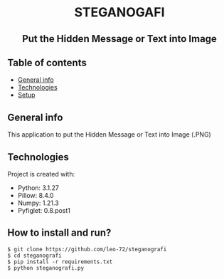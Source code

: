 <h1 align="center">STEGANOGAFI</h1>
<h2 align="center">Put the Hidden Message or Text into Image</h2>

## Table of contents
* [General info](#general-info)
* [Technologies](#technologies)
* [Setup](#install)

## General info
This application to put the Hidden Message or Text into Image (.PNG)
	
## Technologies
Project is created with:
* Python: 3.1.27
* Pillow: 8.4.0
* Numpy: 1.21.3
* Pyfiglet: 0.8.post1
	
## How to install and run?
```
$ git clone https://github.com/leo-72/steganografi
$ cd steganografi
$ pip install -r requirements.txt
$ python steganografi.py
```

